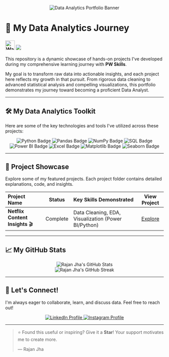 <p align="center">
  <img src="https://img.shields.io/badge/Data%20Analytics%20Portfolio-Rajan%20Jha-blue?style=for-the-badge&logo=github&logoColor=white" alt="Data Analytics Portfolio Banner">
</p>

# 🚀 My Data Analytics Journey

### <img src="https://raw.githubusercontent.com/catppuccin/catppuccin/main/assets/animations/wave.gif" width="30px" height="30px" alt="Waving Hand"> <img src="https://readme-typing-svg.herokuapp.com?font=Fira+Code&weight=600&size=20&pause=1000&color=0077B5&center=true&vCenter=true&width=435&lines=Welcome+to+my+Data+Analytics+Portfolio!+;I+turn+data+into+insights.;+Let's+build+something+great.">

This repository is a dynamic showcase of hands-on projects I've developed during my comprehensive learning journey with **PW Skills**.

My goal is to transform raw data into actionable insights, and each project here reflects my growth in that pursuit. From rigorous data cleaning to advanced statistical analysis and compelling visualizations, this portfolio demonstrates my journey toward becoming a proficient Data Analyst.

---

## 🛠️ My Data Analytics Toolkit

Here are some of the key technologies and tools I've utilized across these projects:

<p align="center">
  <img src="https://img.shields.io/badge/Python-3670A0?style=for-the-badge&logo=python&logoColor=ffdd54" alt="Python Badge">
  <img src="https://img.shields.io/badge/Pandas-150458?style=for-the-badge&logo=pandas&logoColor=white" alt="Pandas Badge">
  <img src="https://img.shields.io/badge/NumPy-013243?style=for-the-badge&logo=numpy&logoColor=white" alt="NumPy Badge">
  <img src="https://img.shields.io/badge/SQL-003B57?style=for-the-badge&logo=mysql&logoColor=white" alt="SQL Badge">
  <img src="https://img.shields.io/badge/PowerBI-F2C811?style=for-the-badge&logo=powerbi&logoColor=white" alt="Power BI Badge">
  <img src="https://img.shields.io/badge/Excel-217346?style=for-the-badge&logo=microsoftexcel&logoColor=white" alt="Excel Badge">
  <img src="https://img.shields.io/badge/Matplotlib-11557c?style=for-the-badge&logo=matplotlib&logoColor=white" alt="Matplotlib Badge">
  <img src="https://img.shields.io/badge/Seaborn-3B85C4?style=for-the-badge&logo=seaborn&logoColor=white" alt="Seaborn Badge">
</p>

---

## 📂 Project Showcase

Explore some of my featured projects. Each project folder contains detailed explanations, code, and insights.

| Project Name                    | Status  | Key Skills Demonstrated                                    | View Project |
| :------------------------------ | :------: | :--------------------------------------------------------- | :----------: |
| **Netflix Content Insights** 🎬 | Complete | Data Cleaning, EDA, Visualization (Power BI/Python)        | [Explore](https://github.com/rajanjha13/Netflixcontentinsights) |

---

## 📈 My GitHub Stats

<p align="center">
  <img src="https://github-readme-stats.vercel.app/api?username=rajanjha13&show_icons=true&theme=buefy&hide_border=true&include_all_commits=true" alt="Rajan Jha's GitHub Stats">
  <br/>
  <img src="https://github-readme-streak-stats.herokuapp.com/?user=rajanjha13&theme=buefy&hide_border=true" alt="Rajan Jha's GitHub Streak">
</p>

---

## 👋 Let's Connect!

I'm always eager to collaborate, learn, and discuss data. Feel free to reach out!

<p align="center">
  <a href="https://www.linkedin.com/in/rajanjha13/">
    <img src="https://img.shields.io/badge/LinkedIn-0077B5?style=for-the-badge&logo=linkedin&logoColor=white" alt="LinkedIn Profile">
  </a>
  <a href="https://www.instagram.com/rajanjha_18/">
    <img src="https://img.shields.io/badge/Instagram-E4405F?style=for-the-badge&logo=instagram&logoColor=white" alt="Instagram Profile">
  </a>
</p>

***

> ⭐️ Found this useful or inspiring? Give it a **Star**! Your support motivates me to create more.
>
> — Rajan Jha
